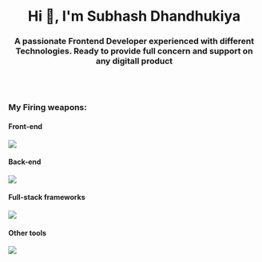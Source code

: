 <h1 align="center">Hi 👋, I'm Subhash Dhandhukiya</h1>
<h3 align="center">A passionate Frontend Developer experienced with different Technologies. Ready to provide full concern and support on any digitall product</h3>
<br/>
<br/>

### My Firing weapons:

#### Front-end
<img src="https://skillicons.dev/icons?i=html,css,js,react,bootstrap,materialui,redux,regex,react,styledcomponents&perline=10" />

#### Back-end
<img src="https://skillicons.dev/icons?i=nodejs,express,mongodb,firebase&perline=10" />

#### Full-stack frameworks
<img src="https://skillicons.dev/icons?i=wordpress,jest,webpack&perline=10" />

#### Other tools
<img src="https://skillicons.dev/icons?i=git,linux,vscode,bash,github,gitlab,awsperline=10" />

<br />
<br />
<br />
